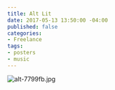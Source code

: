 ```yaml
---
title: Alt Lit
date: 2017-05-13 13:50:00 -04:00
published: false
categories:
- Freelance
tags:
- posters
- music
---
```


![alt-7799fb.jpg](/uploads/alt-7799fb.jpg)